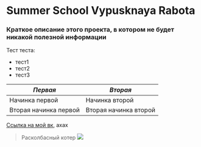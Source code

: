 # Summer School Vypusknaya Rabota
### Краткое описание этого проекта, в котором не будет никакой полезной информации 


Тест теста:
- тест1
- тест2
- тест3

*Первая* | *Вторая*
-------|-------
Начинка первой|Начинка второй
Вторая начинка первой|Вторая начинка второй

[Ссылка на мой вк](http://vk.com/mmabmmad), ахах


>Расколбасный котер
![](https://im0-tub-ru.yandex.net/i?id=2ec154b4e475b2370a8d5db7a6ada30b&n=13)

